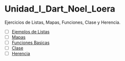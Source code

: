 # Unidad_I_Dart_Noel_Loera
Ejercicios de Listas, Mapas, Funciones, Clase y Herencia.
- [ ] [Ejemplos de Listas](https://dartpad.dartlang.org/32479e909d504237e06423a4bc8e041b) 
- [ ] [Mapas](https://dartpad.dartlang.org/7ea65ac608f87617b665d2b6cbe90199)
- [ ] [Funciones Basicas](https://dartpad.dartlang.org/e21154831b3bbdb9fdffcbea90b70c17)
- [ ] [Clase](https://dartpad.dartlang.org/8c4a9ba88ea6eb6cfbb66f5d76c701c0)
- [ ] [Herencia](https://dartpad.dartlang.org/31d03ea4b676df792b1582ae742e9322)   

